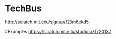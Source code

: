 # TechBus
http://scratch.mit.edu/signup/f23m6ekd5

#Examples
https://scratch.mit.edu/studios/31720137

